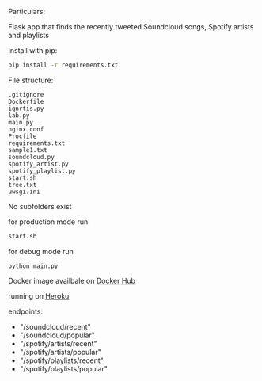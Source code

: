 Particulars:

Flask app that finds the recently tweeted Soundcloud songs, Spotify artists and playlists

Install with pip:

```sh
pip install -r requirements.txt
```

File structure:

    .gitignore
    Dockerfile
    ignrtis.py
    lab.py
    main.py
    nginx.conf
    Procfile
    requirements.txt
    sample1.txt
    soundcloud.py
    spotify_artist.py
    spotify_playlist.py
    start.sh
    tree.txt
    uwsgi.ini
    
No subfolders exist 

for production mode run 
```sh
start.sh
```

for debug mode run 
```shell
python main.py
```
Docker image availbale on [Docker Hub](https://hub.docker.com/repository/docker/thesct22/musicfinder-backend)

running on [Heroku](http://dry-citadel-29832.herokuapp.com)

endpoints:

* "/soundcloud/recent"
* "/soundcloud/popular"
* "/spotify/artists/recent"
* "/spotify/artists/popular"
* "/spotify/playlists/recent"
* "/spotify/playlists/popular"
